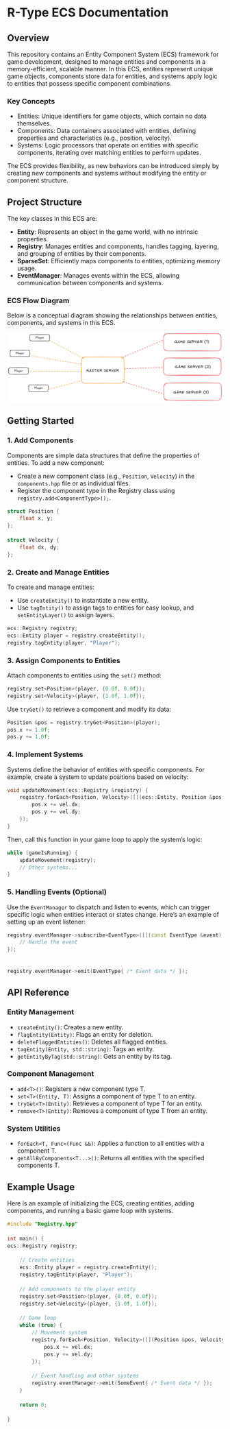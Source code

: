 # R-Type ECS Documentation

## Overview

This repository contains an Entity Component System (ECS) framework for game development, designed to manage entities
and components in a memory-efficient, scalable manner. In this ECS, entities represent unique game objects, components
store data for entities, and systems apply logic to entities that possess specific component combinations.

### Key Concepts

* Entities: Unique identifiers for game objects, which contain no data themselves.
* Components: Data containers associated with entities, defining properties and characteristics (e.g., position,
  velocity).
* Systems: Logic processors that operate on entities with specific components, iterating over matching entities to
  perform updates.

The ECS provides flexibility, as new behaviors can be introduced simply by creating new components and systems without
modifying the entity or component structure.

## Project Structure

The key classes in this ECS are:

* **Entity**: Represents an object in the game world, with no intrinsic properties.
* **Registry**: Manages entities and components, handles tagging, layering, and grouping of entities by their components.
* **SparseSet**: Efficiently maps components to entities, optimizing memory usage.
* **EventManager**: Manages events within the ECS, allowing communication between components and systems.

### ECS Flow Diagram

Below is a conceptual diagram showing the relationships between entities, components, and systems in this ECS.

![server_archi_diagram.png](./assets/server_archi_diagram.png)

## Getting Started

### 1. Add Components

Components are simple data structures that define the properties of entities. To add a new component:

* Create a new component class (e.g., `Position`, `Velocity`) in the `components.hpp` file or as individual files.
* Register the component type in the Registry class using `registry.add<ComponentType>();`.

```cpp
struct Position {
    float x, y;
};

struct Velocity {
    float dx, dy;
};
```

### 2. Create and Manage Entities

To create and manage entities:

* Use `createEntity()` to instantiate a new entity.
* Use `tagEntity()` to assign tags to entities for easy lookup, and `setEntityLayer()` to assign layers.

```cpp
ecs::Registry registry;
ecs::Entity player = registry.createEntity();
registry.tagEntity(player, "Player");
```

### 3. Assign Components to Entities

Attach components to entities using the `set()` method:

```cpp
registry.set<Position>(player, {0.0f, 0.0f});
registry.set<Velocity>(player, {1.0f, 1.0f});
```

Use `tryGet()` to retrieve a component and modify its data:

```cpp
Position &pos = registry.tryGet<Position>(player);
pos.x += 1.0f;
pos.y += 1.0f;
```

### 4. Implement Systems

Systems define the behavior of entities with specific components. For example, create a system to update positions based
on velocity:

```cpp
void updateMovement(ecs::Registry &registry) {
    registry.forEach<Position, Velocity>([](ecs::Entity, Position &pos, Velocity &vel) {
        pos.x += vel.dx;
        pos.y += vel.dy;
    });
}
```

Then, call this function in your game loop to apply the system’s logic:

```cpp
while (gameIsRunning) {
    updateMovement(registry);
    // Other systems...
}
```

### 5. Handling Events (Optional)

Use the `EventManager` to dispatch and listen to events, which can trigger specific logic when entities interact or states
change. Here’s an example of setting up an event listener:

```cpp
registry.eventManager->subscribe<EventType>([](const EventType &event) {
    // Handle the event
});


registry.eventManager->emit(EventType{ /* Event data */ });
```

## API Reference

### Entity Management

* `createEntity()`: Creates a new entity.
* `flagEntity(Entity)`: Flags an entity for deletion.
* `deleteFlaggedEntities()`: Deletes all flagged entities.
* `tagEntity(Entity, std::string)`: Tags an entity.
* `getEntityByTag(std::string)`: Gets an entity by its tag.

### Component Management

* `add<T>()`: Registers a new component type T.
* `set<T>(Entity, T)`: Assigns a component of type T to an entity.
* `tryGet<T>(Entity)`: Retrieves a component of type T for an entity.
* `remove<T>(Entity)`: Removes a component of type T from an entity.

### System Utilities

* `forEach<T, Func>(Func &&)`: Applies a function to all entities with a component T.
* `getAllByComponents<T...>()`: Returns all entities with the specified components T.

## Example Usage

Here is an example of initializing the ECS, creating entities, adding components, and running a basic game loop with
systems.

```cpp
#include "Registry.hpp"

int main() {
ecs::Registry registry;

    // Create entities
    ecs::Entity player = registry.createEntity();
    registry.tagEntity(player, "Player");

    // Add components to the player entity
    registry.set<Position>(player, {0.0f, 0.0f});
    registry.set<Velocity>(player, {1.0f, 1.0f});

    // Game loop
    while (true) {
        // Movement system
        registry.forEach<Position, Velocity>([](Position &pos, Velocity &vel) {
            pos.x += vel.dx;
            pos.y += vel.dy;
        });

        // Event handling and other systems
        registry.eventManager->emit(SomeEvent{ /* Event data */ });
    }

    return 0;

}
```

